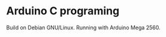 Arduino C programing 
====================

Build on Debian GNU/Linux.
Running with Arduino Mega 2560.
